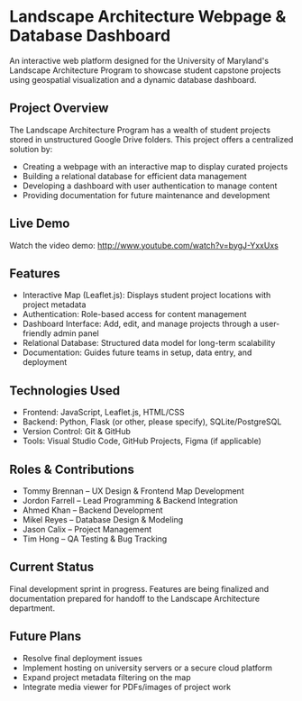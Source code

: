 # Landscape Architecture Webpage & Database Dashboard

An interactive web platform designed for the University of Maryland's Landscape Architecture Program to showcase student capstone projects using geospatial visualization and a dynamic database dashboard.

## Project Overview

The Landscape Architecture Program has a wealth of student projects stored in unstructured Google Drive folders. This project offers a centralized solution by:

- Creating a webpage with an interactive map to display curated projects
- Building a relational database for efficient data management
- Developing a dashboard with user authentication to manage content
- Providing documentation for future maintenance and development

## Live Demo

Watch the video demo: http://www.youtube.com/watch?v=bygJ-YxxUxs

## Features

- Interactive Map (Leaflet.js): Displays student project locations with project metadata
- Authentication: Role-based access for content management
- Dashboard Interface: Add, edit, and manage projects through a user-friendly admin panel
- Relational Database: Structured data model for long-term scalability
- Documentation: Guides future teams in setup, data entry, and deployment

## Technologies Used

- Frontend: JavaScript, Leaflet.js, HTML/CSS
- Backend: Python, Flask (or other, please specify), SQLite/PostgreSQL
- Version Control: Git & GitHub
- Tools: Visual Studio Code, GitHub Projects, Figma (if applicable)

## Roles & Contributions

- Tommy Brennan – UX Design & Frontend Map Development  
- Jordon Farrell – Lead Programming & Backend Integration  
- Ahmed Khan – Backend Development  
- Mikel Reyes – Database Design & Modeling  
- Jason Calix – Project Management  
- Tim Hong – QA Testing & Bug Tracking

## Current Status

Final development sprint in progress. Features are being finalized and documentation prepared for handoff to the Landscape Architecture department.

## Future Plans

- Resolve final deployment issues
- Implement hosting on university servers or a secure cloud platform
- Expand project metadata filtering on the map
- Integrate media viewer for PDFs/images of project work
